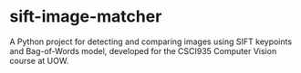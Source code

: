 # sift-image-matcher
A Python project for detecting and comparing images using SIFT keypoints and Bag-of-Words model, developed for the CSCI935 Computer Vision course at UOW.
